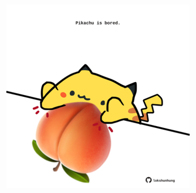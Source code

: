 <!-- built at 14/03/2021, 20:01:41 UTC -->
<p align="center">
  <img width="500" height="500" src="./ReadmeImage.svg">
</p>
